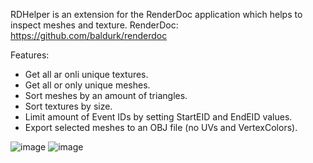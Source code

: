 RDHelper is an extension for the RenderDoc application which helps to inspect meshes and texture.
RenderDoc: https://github.com/baldurk/renderdoc

Features:
- Get all ar onli unique textures.
- Get all or only unique meshes.
- Sort meshes by an amount of triangles.
- Sort textures by size.
- Limit amount of Event IDs by setting StartEID and EndEID values.
- Export selected meshes to an OBJ file (no UVs and VertexColors).

![image](https://github.com/user-attachments/assets/0875f2d4-bfd5-4c91-8583-299d9a010095)
![image](https://github.com/user-attachments/assets/3168de68-ed3c-4b0b-a194-c93ec37d0982)
